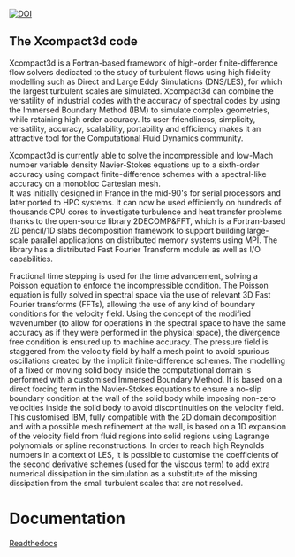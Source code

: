 
[![DOI](https://zenodo.org/badge/127266756.svg)](https://zenodo.org/badge/latestdoi/127266756)

## The Xcompact3d code

Xcompact3d is a Fortran-based framework of high-order finite-difference flow solvers 
dedicated to the study of turbulent flows using high fidelity modelling such as 
Direct and Large Eddy Simulations (DNS/LES), for which the largest turbulent scales are simulated.
Xcompact3d can combine the versatility of industrial codes with the accuracy of spectral codes by using 
the Immersed Boundary Method (IBM) to simulate complex geometries, while retaining high order accuracy. 
Its user-friendliness, simplicity, versatility, accuracy, scalability, portability and efficiency 
makes it an attractive tool for the Computational Fluid Dynamics community.

Xcompact3d is currently able to solve the incompressible and low-Mach number variable density 
Navier-Stokes equations up to a sixth-order accuracy using compact finite-difference schemes 
with a spectral-like accuracy on a monobloc Cartesian mesh.  
It was initially designed in France in the mid-90's for serial processors and later ported to HPC systems. 
It can now be used efficiently on hundreds of thousands CPU cores to investigate turbulence 
and heat transfer problems thanks to the open-source library 2DECOMP&FFT, 
which is a Fortran-based 2D pencil/1D slabs decomposition framework to support building 
large-scale parallel applications on distributed memory systems using MPI. 
The library has a distributed Fast Fourier Transform module as well as I/O capabilities.

Fractional time stepping is used for the time advancement, solving a Poisson equation to enforce the incompressible condition. 
The Poisson equation is fully solved in spectral space via the use of relevant 3D Fast Fourier transforms (FFTs),
allowing the use of any kind of boundary conditions for the velocity field. 
Using the concept of the modified wavenumber (to allow for operations in the spectral space 
to have the same accuracy as if they were performed in the physical space), 
the divergence free condition is ensured up to machine accuracy. 
The pressure field is staggered from the velocity field by half a mesh point 
to avoid spurious oscillations created by the implicit finite-difference schemes. 
The modelling of a fixed or moving solid body inside the computational domain is performed 
with a customised Immersed Boundary Method. 
It is based on a direct forcing term in the Navier-Stokes equations to ensure a no-slip boundary condition 
at the wall of the solid body while imposing non-zero velocities inside the solid body 
to avoid discontinuities on the velocity field. 
This customised IBM, fully compatible with the 2D domain decomposition 
and with a possible mesh refinement at the wall, 
is based on a 1D expansion of the velocity field from fluid regions into solid regions 
using Lagrange polynomials or spline reconstructions. 
In order to reach high Reynolds numbers in a context of LES, 
it is possible to customise the coefficients of the second derivative schemes (used for the viscous term) 
to add extra numerical dissipation in the simulation as a substitute of the missing dissipation 
from the small turbulent scales that are not resolved. 

Documentation
=============

[Readthedocs](https://xcompact3d.readthedocs.io/en/latest/)



